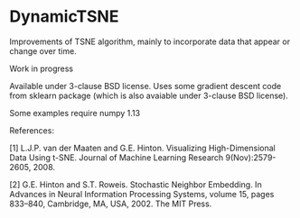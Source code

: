 # DynamicTSNE
Improvements of TSNE algorithm, mainly to incorporate data that appear or change over time.

Work in progress

Available under 3-clause BSD license.
Uses some gradient descent code from sklearn package (which is also avaiable under
3-clause BSD license).

Some examples require numpy 1.13

References:

[1] L.J.P. van der Maaten and G.E. Hinton. Visualizing High-Dimensional Data Using t-SNE. Journal of Machine Learning
Research 9(Nov):2579-2605, 2008.

[2] G.E. Hinton and S.T. Roweis. Stochastic Neighbor Embedding. In Advances in Neural Information Processing Systems,
volume 15, pages 833–840, Cambridge, MA, USA, 2002. The MIT Press.